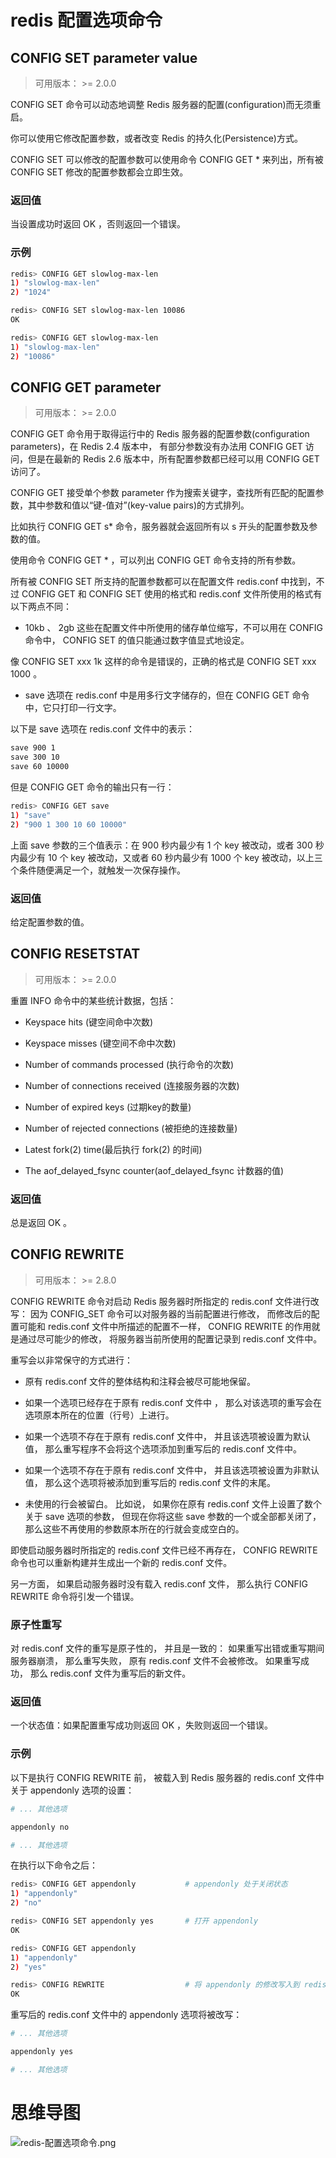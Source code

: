 # redis 配置选项命令

## CONFIG SET parameter value

> 可用版本： >= 2.0.0

CONFIG SET 命令可以动态地调整 Redis 服务器的配置(configuration)而无须重启。

你可以使用它修改配置参数，或者改变 Redis 的持久化(Persistence)方式。

CONFIG SET 可以修改的配置参数可以使用命令 CONFIG GET * 来列出，所有被 CONFIG SET 修改的配置参数都会立即生效。

### 返回值

当设置成功时返回 OK ，否则返回一个错误。

### 示例

```bash
redis> CONFIG GET slowlog-max-len
1) "slowlog-max-len"
2) "1024"

redis> CONFIG SET slowlog-max-len 10086
OK

redis> CONFIG GET slowlog-max-len
1) "slowlog-max-len"
2) "10086"
```

## CONFIG GET parameter

> 可用版本： >= 2.0.0

CONFIG GET 命令用于取得运行中的 Redis 服务器的配置参数(configuration parameters)，在 Redis 2.4 版本中， 有部分参数没有办法用 CONFIG GET 访问，但是在最新的 Redis 2.6 版本中，所有配置参数都已经可以用 CONFIG GET 访问了。

CONFIG GET 接受单个参数 parameter 作为搜索关键字，查找所有匹配的配置参数，其中参数和值以“键-值对”(key-value pairs)的方式排列。

比如执行 CONFIG GET s* 命令，服务器就会返回所有以 s 开头的配置参数及参数的值。

使用命令 CONFIG GET * ，可以列出 CONFIG GET 命令支持的所有参数。

所有被 CONFIG SET 所支持的配置参数都可以在配置文件 redis.conf 中找到，不过 CONFIG GET 和 CONFIG SET 使用的格式和 redis.conf 文件所使用的格式有以下两点不同：

- 10kb 、 2gb 这些在配置文件中所使用的储存单位缩写，不可以用在 CONFIG 命令中， CONFIG SET 的值只能通过数字值显式地设定。

像 CONFIG SET xxx 1k 这样的命令是错误的，正确的格式是 CONFIG SET xxx 1000 。

- save 选项在 redis.conf 中是用多行文字储存的，但在 CONFIG GET 命令中，它只打印一行文字。

以下是 save 选项在 redis.conf 文件中的表示：

```bash
save 900 1
save 300 10
save 60 10000
```


但是 CONFIG GET 命令的输出只有一行：

```bash
redis> CONFIG GET save
1) "save"
2) "900 1 300 10 60 10000"
```

上面 save 参数的三个值表示：在 900 秒内最少有 1 个 key 被改动，或者 300 秒内最少有 10 个 key 被改动，又或者 60 秒内最少有 1000 个 key 被改动，以上三个条件随便满足一个，就触发一次保存操作。

### 返回值

给定配置参数的值。

## CONFIG RESETSTAT

> 可用版本： >= 2.0.0

重置 INFO 命令中的某些统计数据，包括：

- Keyspace hits (键空间命中次数)

- Keyspace misses (键空间不命中次数)

- Number of commands processed (执行命令的次数)

- Number of connections received (连接服务器的次数)

- Number of expired keys (过期key的数量)

- Number of rejected connections (被拒绝的连接数量)

- Latest fork(2) time(最后执行 fork(2) 的时间)

- The aof_delayed_fsync counter(aof_delayed_fsync 计数器的值)

### 返回值

总是返回 OK 。

## CONFIG REWRITE

> 可用版本： >= 2.8.0

CONFIG REWRITE 命令对启动 Redis 服务器时所指定的 redis.conf 文件进行改写： 因为 CONFIG_SET 命令可以对服务器的当前配置进行修改， 而修改后的配置可能和 redis.conf 文件中所描述的配置不一样， CONFIG REWRITE 的作用就是通过尽可能少的修改， 将服务器当前所使用的配置记录到 redis.conf 文件中。

重写会以非常保守的方式进行：

- 原有 redis.conf 文件的整体结构和注释会被尽可能地保留。

- 如果一个选项已经存在于原有 redis.conf 文件中 ， 那么对该选项的重写会在选项原本所在的位置（行号）上进行。

- 如果一个选项不存在于原有 redis.conf 文件中， 并且该选项被设置为默认值， 那么重写程序不会将这个选项添加到重写后的 redis.conf 文件中。

- 如果一个选项不存在于原有 redis.conf 文件中， 并且该选项被设置为非默认值， 那么这个选项将被添加到重写后的 redis.conf 文件的末尾。

- 未使用的行会被留白。 比如说， 如果你在原有 redis.conf 文件上设置了数个关于 save 选项的参数， 但现在你将这些 save 参数的一个或全部都关闭了， 那么这些不再使用的参数原本所在的行就会变成空白的。

即使启动服务器时所指定的 redis.conf 文件已经不再存在， CONFIG REWRITE 命令也可以重新构建并生成出一个新的 redis.conf 文件。

另一方面， 如果启动服务器时没有载入 redis.conf 文件， 那么执行 CONFIG REWRITE 命令将引发一个错误。

### 原子性重写

对 redis.conf 文件的重写是原子性的， 并且是一致的： 如果重写出错或重写期间服务器崩溃， 那么重写失败， 原有 redis.conf 文件不会被修改。 如果重写成功， 那么 redis.conf 文件为重写后的新文件。

### 返回值

一个状态值：如果配置重写成功则返回 OK ，失败则返回一个错误。

### 示例

以下是执行 CONFIG REWRITE 前， 被载入到 Redis 服务器的 redis.conf 文件中关于 appendonly 选项的设置：

```bash
# ... 其他选项

appendonly no

# ... 其他选项
```

在执行以下命令之后：

```bash
redis> CONFIG GET appendonly           # appendonly 处于关闭状态
1) "appendonly"
2) "no"

redis> CONFIG SET appendonly yes       # 打开 appendonly
OK

redis> CONFIG GET appendonly
1) "appendonly"
2) "yes"

redis> CONFIG REWRITE                  # 将 appendonly 的修改写入到 redis.conf 中
OK
```

重写后的 redis.conf 文件中的 appendonly 选项将被改写：

```bash
# ... 其他选项

appendonly yes

# ... 其他选项
```

# 思维导图

![redis-配置选项命令.png](https://cnymw.github.io/GolangStudy/docs/img/redis-配置选项命令.png)

